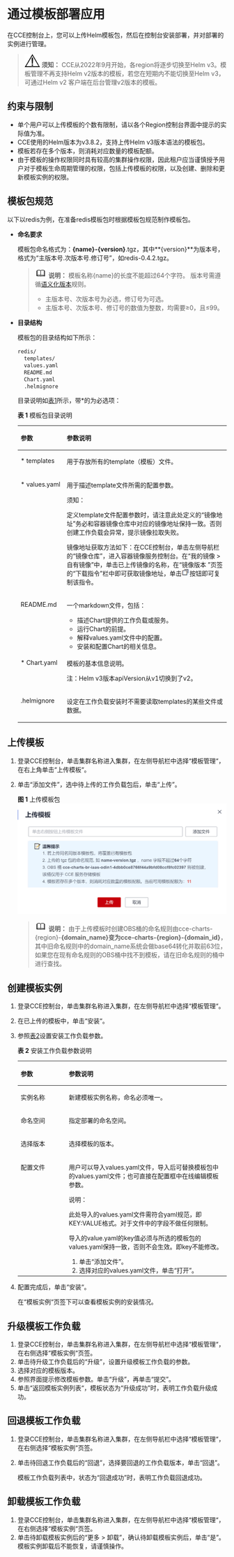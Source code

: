 # 通过模板部署应用<a name="cce_10_0146"></a>

在CCE控制台上，您可以上传Helm模板包，然后在控制台安装部署，并对部署的实例进行管理。

>![](public_sys-resources/icon-notice.gif) **须知：** 
>CCE从2022年9月开始，各region将逐步切换至Helm v3。模板管理不再支持Helm v2版本的模板，若您在短期内不能切换至Helm v3，可通过Helm v2 客户端在后台管理v2版本的模板。

## 约束与限制<a name="section148624339590"></a>

-   单个用户可以上传模板的个数有限制，请以各个Region控制台界面中提示的实际值为准。
-   CCE使用的Helm版本为v3.8.2，支持上传Helm v3版本语法的模板包。
-   模板若存在多个版本，则消耗对应数量的模板配额。
-   由于模板的操作权限同时具有较高的集群操作权限，因此租户应当谨慎授予用户对于模板生命周期管理的权限，包括上传模板的权限，以及创建、删除和更新模板实例的权限。

## 模板包规范<a name="s8af9336c49a44399865c7a0f3149d789"></a>

以下以redis为例，在准备redis模板包时根据模板包规范制作模板包。

-   **命名要求**

    模板包命名格式为：**\{name\}-\{version\}**.tgz，其中**\{version\}**为版本号，格式为“主版本号.次版本号.修订号”，如redis-0.4.2.tgz。

    >![](public_sys-resources/icon-note.gif) **说明：** 
    >模板名称\{name\}的长度不能超过64个字符。
    >版本号需遵循[语义化版本](https://semver.org/lang/zh-CN/)规则。
    >-   主版本号、次版本号为必选，修订号为可选。
    >-   主版本号、次版本号、修订号的数值为整数，均需要≥0，且≤99。

-   **目录结构**

    模板包的目录结构如下所示：

    ```
    redis/
      templates/
      values.yaml
      README.md
      Chart.yaml
      .helmignore
    ```

    目录说明如[表1](#tb7d789a3467e4fe9b4385a51f3460321)所示，带\*的为必选项：    

    **表 1**  模板包目录说明

    <a name="tb7d789a3467e4fe9b4385a51f3460321"></a>
    <table><thead align="left"><tr id="row6784152135012"><th class="cellrowborder" valign="top" width="22%" id="mcps1.2.3.1.1"><p id="p278413212502"><a name="p278413212502"></a><a name="p278413212502"></a>参数</p>
    </th>
    <th class="cellrowborder" valign="top" width="78%" id="mcps1.2.3.1.2"><p id="p20784621115018"><a name="p20784621115018"></a><a name="p20784621115018"></a>参数说明</p>
    </th>
    </tr>
    </thead>
    <tbody><tr id="row37842210500"><td class="cellrowborder" valign="top" width="22%" headers="mcps1.2.3.1.1 "><p id="p1278432119504"><a name="p1278432119504"></a><a name="p1278432119504"></a>* templates</p>
    </td>
    <td class="cellrowborder" valign="top" width="78%" headers="mcps1.2.3.1.2 "><p id="p478412213502"><a name="p478412213502"></a><a name="p478412213502"></a>用于存放所有的template（模板）文件。</p>
    </td>
    </tr>
    <tr id="row147841721185017"><td class="cellrowborder" valign="top" width="22%" headers="mcps1.2.3.1.1 "><p id="p14784172119501"><a name="p14784172119501"></a><a name="p14784172119501"></a>* values.yaml</p>
    </td>
    <td class="cellrowborder" valign="top" width="78%" headers="mcps1.2.3.1.2 "><p id="p1678472115013"><a name="p1678472115013"></a><a name="p1678472115013"></a>用于描述template文件所需的配置参数。</p>
    <div class="notice" id="note11415171194911"><a name="note11415171194911"></a><a name="note11415171194911"></a><span class="noticetitle"> 须知： </span><div class="noticebody"><p id="p394216481648"><a name="p394216481648"></a><a name="p394216481648"></a>定义template文件配置参数时，请注意此处定义的“镜像地址”务必和容器镜像仓库中对应的镜像地址保持一致。否则创建工作负载会异常，提示镜像拉取失败。</p>
    <p id="p04177113498"><a name="p04177113498"></a><a name="p04177113498"></a>镜像地址获取方法如下：在CCE控制台，单击左侧导航栏的“镜像仓库”，进入容器镜像服务控制台。在“我的镜像 &gt; 自有镜像”中，单击已上传镜像的名称，在“镜像版本 ”页签的“下载指令”栏中即可获取镜像地址，单击<a name="image292113414153"></a><a name="image292113414153"></a><span><img id="image292113414153" src="figures/zh-cn_image_0000001206959574.png"></span>按钮即可复制该指令。</p>
    </div></div>
    </td>
    </tr>
    <tr id="row1078472120505"><td class="cellrowborder" valign="top" width="22%" headers="mcps1.2.3.1.1 "><p id="p1278411218502"><a name="p1278411218502"></a><a name="p1278411218502"></a>README.md</p>
    </td>
    <td class="cellrowborder" valign="top" width="78%" headers="mcps1.2.3.1.2 "><p id="p10784102115505"><a name="p10784102115505"></a><a name="p10784102115505"></a>一个markdown文件，包括：</p>
    <a name="ul778411210502"></a><a name="ul778411210502"></a><ul id="ul778411210502"><li>描述Chart提供的工作负载或服务。</li><li>运行Chart的前提。</li><li>解释values.yaml文件中的配置。</li><li>安装和配置Chart的相关信息。</li></ul>
    </td>
    </tr>
    <tr id="row1678672116506"><td class="cellrowborder" valign="top" width="22%" headers="mcps1.2.3.1.1 "><p id="p6786162113504"><a name="p6786162113504"></a><a name="p6786162113504"></a>* Chart.yaml</p>
    </td>
    <td class="cellrowborder" valign="top" width="78%" headers="mcps1.2.3.1.2 "><p id="p157289283818"><a name="p157289283818"></a><a name="p157289283818"></a>模板的基本信息说明。</p>
    <p id="p278615212501"><a name="p278615212501"></a><a name="p278615212501"></a>注：Helm v3版本apiVersion从v1切换到了v2。</p>
    </td>
    </tr>
    <tr id="row97861621175015"><td class="cellrowborder" valign="top" width="22%" headers="mcps1.2.3.1.1 "><p id="p6786921165010"><a name="p6786921165010"></a><a name="p6786921165010"></a>.helmignore</p>
    </td>
    <td class="cellrowborder" valign="top" width="78%" headers="mcps1.2.3.1.2 "><p id="p07861721145013"><a name="p07861721145013"></a><a name="p07861721145013"></a>设定在工作负载安装时不需要读取templates的某些文件或数据。</p>
    </td>
    </tr>
    </tbody>
    </table>


## 上传模板<a name="section62601733171011"></a>

1.  登录CCE控制台，单击集群名称进入集群，在左侧导航栏中选择“模板管理“，在右上角单击“上传模板“。
2.  单击“添加文件”，选中待上传的工作负载包后，单击“上传”。

    **图 1**  上传模板包<a name="fig1029711912716"></a>  
    ![](figures/上传模板包.png "上传模板包")

    >![](public_sys-resources/icon-note.gif) **说明：** 
    >由于上传模板时创建OBS桶的命名规则由cce-charts-\{region\}-**\{domain\_name\}**变为cce-charts-\{region\}-**\{domain\_id\}**，其中旧命名规则中的domain\_name系统会做base64转化并取前63位，如果您在现有命名规则的OBS桶中找不到模板，请在旧命名规则的桶中进行查找。


## 创建模板实例<a name="s94388d41fe234fba81844802bc682fb8"></a>

1.  登录CCE控制台，单击集群名称进入集群，在左侧导航栏中选择“模板管理“。
2.  在已上传的模板中，单击“安装“。
3.  参照[表2](#t26bc1c499f114b5185e5edcf61e44d95)设置安装工作负载参数。

    **表 2**  安装工作负载参数说明

    <a name="t26bc1c499f114b5185e5edcf61e44d95"></a>
    <table><thead align="left"><tr id="rbf609a3fcf2445d2b6d59cbcca7f75b3"><th class="cellrowborder" valign="top" width="23%" id="mcps1.2.3.1.1"><p id="a24b59ed54e3e49a7abefd7528912fb26"><a name="a24b59ed54e3e49a7abefd7528912fb26"></a><a name="a24b59ed54e3e49a7abefd7528912fb26"></a>参数</p>
    </th>
    <th class="cellrowborder" valign="top" width="77%" id="mcps1.2.3.1.2"><p id="a48e24994d5e7491782edce936fd59c1a"><a name="a48e24994d5e7491782edce936fd59c1a"></a><a name="a48e24994d5e7491782edce936fd59c1a"></a>参数说明</p>
    </th>
    </tr>
    </thead>
    <tbody><tr id="r4199465b1b1a4b31b17eac511ff9c594"><td class="cellrowborder" valign="top" width="23%" headers="mcps1.2.3.1.1 "><p id="a010899bea1f349bdad1eef099e4fa486"><a name="a010899bea1f349bdad1eef099e4fa486"></a><a name="a010899bea1f349bdad1eef099e4fa486"></a>实例名称</p>
    </td>
    <td class="cellrowborder" valign="top" width="77%" headers="mcps1.2.3.1.2 "><p id="a0153652b843848a3b6bdad99e3c3b39f"><a name="a0153652b843848a3b6bdad99e3c3b39f"></a><a name="a0153652b843848a3b6bdad99e3c3b39f"></a>新建模板实例名称，命名必须唯一。</p>
    </td>
    </tr>
    <tr id="rbd79869126dd476ba89ebd3a3103af0c"><td class="cellrowborder" valign="top" width="23%" headers="mcps1.2.3.1.1 "><p id="zh-cn_topic_0093297948_p441405163731"><a name="zh-cn_topic_0093297948_p441405163731"></a><a name="zh-cn_topic_0093297948_p441405163731"></a>命名空间</p>
    </td>
    <td class="cellrowborder" valign="top" width="77%" headers="mcps1.2.3.1.2 "><p id="a29df703802f0429a96ce7e488e7b6376"><a name="a29df703802f0429a96ce7e488e7b6376"></a><a name="a29df703802f0429a96ce7e488e7b6376"></a>指定部署的命名空间。</p>
    </td>
    </tr>
    <tr id="row546905872315"><td class="cellrowborder" valign="top" width="23%" headers="mcps1.2.3.1.1 "><p id="p1066772202416"><a name="p1066772202416"></a><a name="p1066772202416"></a>选择版本</p>
    </td>
    <td class="cellrowborder" valign="top" width="77%" headers="mcps1.2.3.1.2 "><p id="p9667192182418"><a name="p9667192182418"></a><a name="p9667192182418"></a>选择模板的版本。</p>
    </td>
    </tr>
    <tr id="r70f26452e7574784b0bcc4fa28655e23"><td class="cellrowborder" valign="top" width="23%" headers="mcps1.2.3.1.1 "><p id="ae76aa7c5d99b4e378bf694b82b9e5dc5"><a name="ae76aa7c5d99b4e378bf694b82b9e5dc5"></a><a name="ae76aa7c5d99b4e378bf694b82b9e5dc5"></a>配置文件</p>
    </td>
    <td class="cellrowborder" valign="top" width="77%" headers="mcps1.2.3.1.2 "><p id="a303f5e86580c4fa29c238785c98ea8ce"><a name="a303f5e86580c4fa29c238785c98ea8ce"></a><a name="a303f5e86580c4fa29c238785c98ea8ce"></a>用户可以导入values.yaml文件，导入后可替换模板包中的values.yaml文件；也可直接在配置框中在线编辑模板参数。</p>
    <div class="note" id="na1d8e395109d472699025c5118ef563d"><a name="na1d8e395109d472699025c5118ef563d"></a><a name="na1d8e395109d472699025c5118ef563d"></a><span class="notetitle"> 说明： </span><div class="notebody"><p class="textintable" id="a428d67dfa7aa45e99ea2cc24c467e433"><a name="a428d67dfa7aa45e99ea2cc24c467e433"></a><a name="a428d67dfa7aa45e99ea2cc24c467e433"></a>此处导入的values.yaml文件需符合yaml规范，即KEY:VALUE格式。对于文件中的字段不做任何限制。</p>
    <p id="p112003015566"><a name="p112003015566"></a><a name="p112003015566"></a>导入的value.yaml的key值必须与所选的模板包的values.yaml保持一致，否则不会生效。即key不能修改。</p>
    </div></div>
    <a name="o62d8e522faae46b79e270230405ddf10"></a><a name="o62d8e522faae46b79e270230405ddf10"></a><ol id="o62d8e522faae46b79e270230405ddf10"><li>单击<span class="uicontrol" id="uicontrol18345437152617"><a name="uicontrol18345437152617"></a><a name="uicontrol18345437152617"></a>“添加文件”</span>。</li><li>选择对应的values.yaml文件，单击<span class="uicontrol" id="uicontrol7453165122611"><a name="uicontrol7453165122611"></a><a name="uicontrol7453165122611"></a>“打开”</span>。</li></ol>
    </td>
    </tr>
    </tbody>
    </table>

4.  配置完成后，单击“安装“。

    在“模板实例“页签下可以查看模板实例的安装情况。


## 升级模板工作负载<a name="section5324101171010"></a>

1.  登录CCE控制台，单击集群名称进入集群，在左侧导航栏中选择“模板管理“，在右侧选择“模板实例“页签。
2.  单击待升级工作负载后的“升级”，设置升级模板工作负载的参数。
3.  选择对应的模板版本。
4.  参照界面提示修改模板参数。单击“升级”，再单击“提交”。
5.  单击“返回模板实例列表“，模板状态为“升级成功”时，表明工作负载升级成功。

## 回退模板工作负载<a name="section13251511191012"></a>

1.  登录CCE控制台，单击集群名称进入集群，在左侧导航栏中选择“模板管理“，在右侧选择“模板实例“页签。
2.  单击待回退工作负载后的“回退”，选择要回退的工作负载版本，单击“回退”。

    模板工作负载列表中，状态为“回退成功”时，表明工作负载回退成功。


## 卸载模板工作负载<a name="section15325151161011"></a>

1.  登录CCE控制台，单击集群名称进入集群，在左侧导航栏中选择“模板管理“，在右侧选择“模板实例“页签。
2.  单击待卸载模板实例后的“更多 \> 卸载”，确认待卸载模板实例后，单击“是”。模板实例卸载后不能恢复，请谨慎操作。

